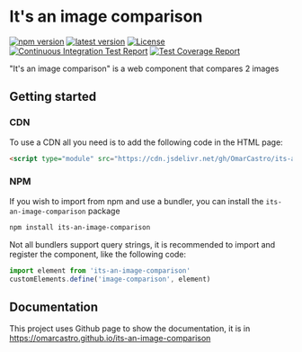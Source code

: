 # It's an image comparison

[![npm version](https://omarcastro.github.io/its-an-image-comparison/reports/npm-version-badge-a11y.svg)](https://www.npmjs.com/package/its-an-image-comparison)
[![latest version](https://omarcastro.github.io/its-an-image-comparison/reports/repo-release-a11y.svg)](https://github.com/OmarCastro/its-an-image-comparison/releases/latest)
[![License](https://omarcastro.github.io/its-an-image-comparison/reports/license-badge-a11y.svg)](https://github.com/OmarCastro/its-an-image-comparison/blob/main/LICENSE)
[![Continuous Integration Test Report](https://omarcastro.github.io/its-an-image-comparison/reports/test-results/test-results-badge-a11y.svg)](https://omarcastro.github.io/its-an-image-comparison/reports/playwright-report)
[![Test Coverage Report](https://omarcastro.github.io/its-an-image-comparison/reports/coverage/final/coverage-badge-a11y.svg)](https://omarcastro.github.io/its-an-image-comparison/reports/coverage/final)


"It's an image comparison" is a web component that compares 2 images

## Getting started 

### CDN

To use a CDN all you need is to add the following code in the HTML page:

```html
<script type="module" src="https://cdn.jsdelivr.net/gh/OmarCastro/its-an-image-comparison@0.1.0/dist/image-comparison.element.min.js?named=image-comparison"></script>
```


### NPM

If you wish to import from npm and use a bundler, you can install the `its-an-image-comparison` package

```bash
npm install its-an-image-comparison
```

Not all bundlers support query strings, it is recommended to import and register the component, like the following code:

```js
import element from 'its-an-image-comparison'
customElements.define('image-comparison', element)
```


## Documentation

This project uses Github page to show the documentation, it is in https://omarcastro.github.io/its-an-image-comparison
